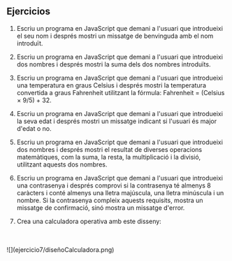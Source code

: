 ## Ejercicios

1. Escriu un programa en JavaScript que demani a l'usuari que introdueixi el seu nom i
després mostri un missatge de benvinguda amb el nom introduït.

2. Escriu un programa en JavaScript que demani a l'usuari que introdueixi dos nombres i
després mostri la suma dels dos nombres introduïts.

3. Escriu un programa en JavaScript que demani a l'usuari que introdueixi una
temperatura en graus Celsius i després mostri la temperatura convertida a graus
Fahrenheit utilitzant la fórmula: Fahrenheit = (Celsius × 9/5) + 32.

4. Escriu un programa en JavaScript que demani a l'usuari que introdueixi la seva edat i
després mostri un missatge indicant si l'usuari és major d'edat o no.

5. Escriu un programa en JavaScript que demani a l'usuari que introdueixi dos nombres i
després mostri el resultat de diverses operacions matemàtiques, com la suma, la resta,
la multiplicació i la divisió, utilitzant aquests dos nombres.

6. Escriu un programa en JavaScript que demani a l'usuari que introdueixi una
contrasenya i després comprovi si la contrasenya té almenys 8 caràcters i conté
almenys una lletra majúscula, una lletra minúscula i un nombre. Si la contrasenya
compleix aquests requisits, mostra un missatge de confirmació, sinó mostra un
missatge d'error.

7. Crea una calculadora operativa amb este disseny:
<br>
<br>
![](ejercicio7/diseñoCalculadora.png)